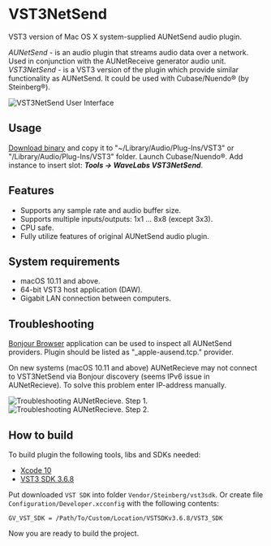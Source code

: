 VST3NetSend
===========

VST3 version of Mac OS X system-supplied AUNetSend audio plugin.

*AUNetSend* - is an audio plugin that streams audio data over a network. Used in conjunction with the AUNetReceive generator audio unit.
*VST3NetSend* - is a VST3 version of the plugin which provide similar functionality as AUNetSend. It could be used with Cubase/Nuendo® (by Steinberg®).

![VST3NetSend User Interface](https://raw.githubusercontent.com/vgorloff/VST3NetSend/master/Media/VST3NetSend.png)

Usage
-----

[Download binary](https://github.com/vgorloff/VST3NetSend/releases/latest) and copy it to "~/Library/Audio/Plug-Ins/VST3" or "/Library/Audio/Plug-Ins/VST3" folder.
Launch Cubase/Nuendo®. Add instance to insert slot: ***Tools -> WaveLabs VST3NetSend***.

Features
--------

* Supports any sample rate and audio buffer size.
* Supports multiple inputs/outputs: 1x1 ... 8x8 (except 3x3).
* CPU safe.
* Fully utilize features of original AUNetSend audio plugin.

System requirements
-------------------

* macOS 10.11 and above.
* 64-bit VST3 host application (DAW).
* Gigabit LAN connection between computers.

Troubleshooting
---------------

[Bonjour Browser](http://www.tildesoft.com) application can be used to inspect all AUNetSend providers.
Plugin should be listed as "_apple-ausend.tcp." provider.

On new systems (macOS 10.11 and above) AUNetRecieve may not connect to VST3NetSend via Bonjour discovery (seems IPv6 issue in AUNetRecieve).
To solve this problem enter IP-address manually.

![Troubleshooting AUNetRecieve. Step 1.](https://raw.githubusercontent.com/vgorloff/VST3NetSend/master/Media/Troubleshooting_AUNetRecieve_01.png)
![Troubleshooting AUNetRecieve. Step 2.](https://raw.githubusercontent.com/vgorloff/VST3NetSend/master/Media/Troubleshooting_AUNetRecieve_02.png)

How to build
------------

To build plugin the following tools, libs and SDKs needed:

* [Xcode 10](https://developer.apple.com/xcode/)
* [VST3 SDK 3.6.8](http://www.steinberg.net/en/company/developer.html)

Put downloaded `VST SDK` into folder `Vendor/Steinberg/vst3sdk`. Or create file `Configuration/Developer.xcconfig` with the following contents:

    GV_VST_SDK = /Path/To/Custom/Location/VSTSDKv3.6.8/VST3_SDK

Now you are ready to build the project.
